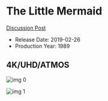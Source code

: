 # The Little Mermaid

[Discussion Post](https://www.avsforum.com/threads/bass-eq-for-filtered-movies.2995212/post-57639148)

* Release Date: 2019-02-26
* Production Year: 1989

## 4K/UHD/ATMOS

![img 0](https://i.imgur.com/haGbmJX.jpg)

![img 1](https://i.imgur.com/S8mrqyL.jpg)

